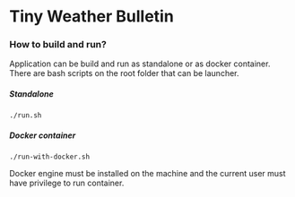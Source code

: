 # Tiny Weather Bulletin

### How to build and run?

Application can be build and run as standalone or as docker
container. There are bash scripts on the root folder that can
be launcher.

##### Standalone

    ./run.sh

##### Docker container

    ./run-with-docker.sh

Docker engine must be installed on the machine and the
current user must have privilege to run container.